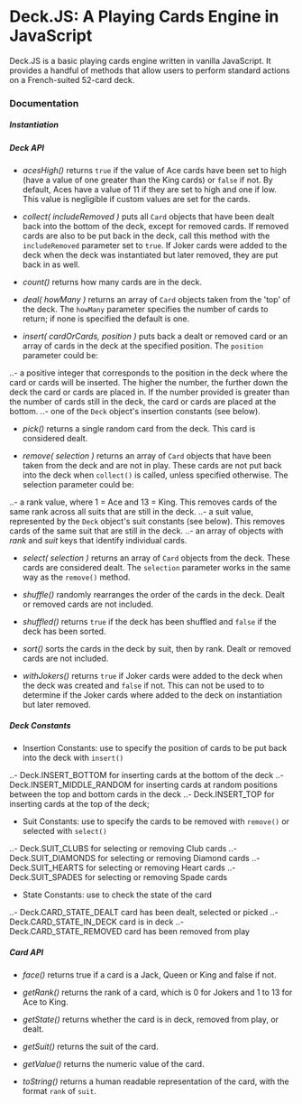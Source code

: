 # Deck.JS: A Playing Cards Engine in JavaScript

Deck.JS is a basic playing cards engine written in vanilla JavaScript. It provides a handful of methods that allow users to perform standard actions on a French-suited 52-card deck.

### Documentation

##### Instantiation

##### Deck API

- _acesHigh()_ returns `true` if the value of Ace cards have been set to high (have a value of one greater than the King cards) or `false` if not. By default, Aces have a value of 11 if they are set to high and one if low. This value is negligible if custom values are set for the cards.

- _collect( includeRemoved )_ puts all `Card` objects that have been dealt back into the bottom of the deck, except for removed cards. If removed cards are also to be put back in the deck, call this method with the `includeRemoved` parameter set to `true`. If Joker cards were added to the deck when the deck was instantiated but later removed, they are put back in as well.

- _count()_ returns how many cards are in the deck.

- _deal( howMany )_ returns an array of `Card` objects taken from the 'top' of the deck. The `howMany` parameter specifies the number of cards to return; if none is specified the default is one.

- _insert( cardOrCards, position )_ puts back a dealt or removed card or an array of cards in the deck at the specified position. The `position` parameter could be:

..- a positive integer that corresponds to the position in the deck where the card or cards will be inserted. The higher the number, the further down the deck the card or cards are placed in. If the number provided is greater than the number of cards still in the deck, the card or cards are placed at the bottom.
..- one of the `Deck` object's insertion constants (see below).

- _pick()_ returns a single random card from the deck. This card is considered dealt.

- _remove( selection )_ returns an array of `Card` objects that have been taken from the deck and are not in play. These cards are not put back into the deck when `collect()` is called, unless specified otherwise. The selection parameter could be:

..- a rank value, where 1 = Ace and 13 = King. This removes cards of the same rank across all suits that are still in the deck.
..- a suit value, represented by the `Deck` object's suit constants (see below). This removes cards of the same suit that are still in the deck.
..- an array of objects with _rank_ and _suit_ keys that identify individual cards.

- _select( selection )_ returns an array of `Card` objects from the deck. These cards are considered dealt. The `selection` parameter works in the same way as the `remove()` method.

- _shuffle()_ randomly rearranges the order of the cards in the deck. Dealt or removed cards are not included.

- _shuffled()_ returns `true` if the deck has been shuffled and `false` if the deck has been sorted.

- _sort()_ sorts the cards in the deck by suit, then by rank. Dealt or removed cards are not included.

- _withJokers()_ returns `true` if Joker cards were added to the deck when the deck was created and `false` if not. This can not be used to to determine if the Joker cards where added to the deck on instantiation but later removed.


##### Deck Constants

- Insertion Constants: use to specify the position of cards to be put back into the deck with `insert()`

..- Deck.INSERT_BOTTOM for inserting cards at the bottom of the deck
..- Deck.INSERT_MIDDLE_RANDOM for inserting cards at random positions between the top and bottom cards in the deck
..- Deck.INSERT_TOP for inserting cards at the top of the deck;

- Suit Constants: use to specify the cards to be removed with `remove()` or selected with `select()`

..- Deck.SUIT_CLUBS for selecting or removing Club cards
..- Deck.SUIT_DIAMONDS for selecting or removing Diamond cards
..- Deck.SUIT_HEARTS for selecting or removing Heart cards
..- Deck.SUIT_SPADES for selecting or removing Spade cards

- State Constants: use to check the state of the card

..- Deck.CARD_STATE_DEALT card has been dealt, selected or picked
..- Deck.CARD_STATE_IN_DECK card is in deck
..- Deck.CARD_STATE_REMOVED card has been removed from play


##### Card API

- _face()_ returns true if a card is a Jack, Queen or King and false if not.

- _getRank()_ returns the rank of a card, which is 0 for Jokers and 1 to 13 for Ace to King.

- _getState()_ returns whether the card is in deck, removed from play, or dealt.

- _getSuit()_ returns the suit of the card.

- _getValue()_ returns the numeric value of the card.

- _toString()_ returns a human readable representation of the card, with the format `rank` of `suit`.
